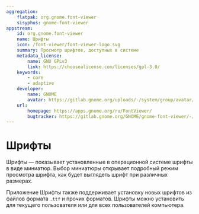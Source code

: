 ```yaml
---
aggregation:
    flatpak: org.gnome.font-viewer
    sisyphus: gnome-font-viewer
appstream:
    id: org.gnome.font-viewer
    name: Шрифты
    icon: /font-viewer/font-viewer-logo.svg
    summary: Просмотр шрифтов, доступных в системе
    metadata_license:
        name: GNU GPLv3
        link: https://choosealicense.com/licenses/gpl-3.0/
    keywords:
        - core
        - adaptive
    developer:
        name: GNOME
        avatar: https://gitlab.gnome.org/uploads/-/system/group/avatar/8/gnomelogo.png?width=48
    url:
        homepage: https://apps.gnome.org/ru/FontViewer/
        bugtracker: https://gitlab.gnome.org/GNOME/gnome-font-viewer/-/issues/
---
```


# Шрифты

Шрифты — показывает установленные в операционной системе шрифты в виде миниатюр. Выбор миниатюры открывает подробный режим просмотра шрифта, как будет выглядеть шрифт при различных размерах.

Приложение Шрифты также поддерживает установку новых шрифтов из файлов формата `.ttf` и прочих форматов. Шрифты можно установить для текущего пользователя или для всех пользователей компьютера.

<!--@include: @apps/_parts/install/content-repo.md-->
<!--@include: @apps/_parts/install/content-flatpak.md-->
